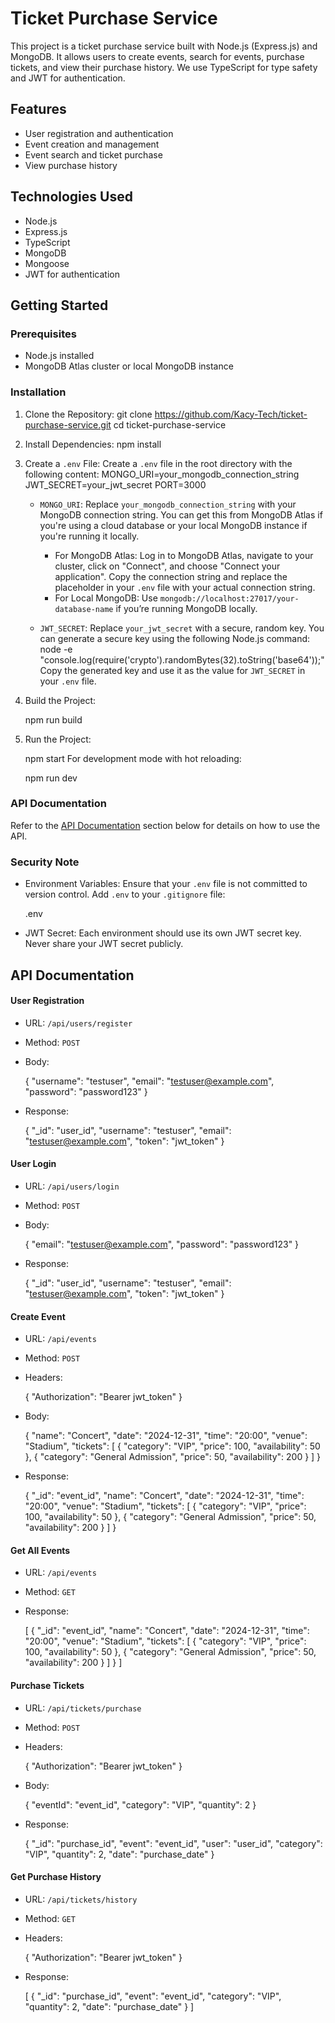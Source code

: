 
# Ticket Purchase Service

This project is a ticket purchase service built with Node.js (Express.js) and MongoDB. It allows users to create events, search for events, purchase tickets, and view their purchase history. We use TypeScript for type safety and JWT for authentication.

## Features

- User registration and authentication
- Event creation and management
- Event search and ticket purchase
- View purchase history

## Technologies Used

- Node.js
- Express.js
- TypeScript
- MongoDB
- Mongoose
- JWT for authentication

## Getting Started

### Prerequisites

- Node.js installed
- MongoDB Atlas cluster or local MongoDB instance

### Installation

1. Clone the Repository:
   git clone https://github.com/Kacy-Tech/ticket-purchase-service.git
   cd ticket-purchase-service

2. Install Dependencies:
   npm install


3. Create a `.env` File:
   Create a `.env` file in the root directory with the following content:
   MONGO_URI=your_mongodb_connection_string
   JWT_SECRET=your_jwt_secret
   PORT=3000

   - `MONGO_URI`: Replace `your_mongodb_connection_string` with your MongoDB connection string. You can get this from MongoDB Atlas if you're using a cloud database or your local MongoDB instance if you're running it locally.
     - For MongoDB Atlas: Log in to MongoDB Atlas, navigate to your cluster, click on "Connect", and choose "Connect your application". Copy the connection string and replace the placeholder in your `.env` file with your actual connection string.
     - For Local MongoDB: Use `mongodb://localhost:27017/your-database-name` if you’re running MongoDB locally.

   - `JWT_SECRET`: Replace `your_jwt_secret` with a secure, random key. You can generate a secure key using the following Node.js command:
      node -e "console.log(require('crypto').randomBytes(32).toString('base64'));"
     Copy the generated key and use it as the value for `JWT_SECRET` in your `.env` file.

4. Build the Project:

   npm run build

5. Run the Project:

   npm start
   For development mode with hot reloading:

   npm run dev

### API Documentation

Refer to the [API Documentation](#api-documentation) section below for details on how to use the API.

### Security Note

- Environment Variables: Ensure that your `.env` file is not committed to version control. Add `.env` to your `.gitignore` file:

  .env
- JWT Secret: Each environment should use its own JWT secret key. Never share your JWT secret publicly.

## API Documentation

#### User Registration

- URL: `/api/users/register`
- Method: `POST`
- Body:

  {
    "username": "testuser",
    "email": "testuser@example.com",
    "password": "password123"
  }
- Response:

  {
    "_id": "user_id",
    "username": "testuser",
    "email": "testuser@example.com",
    "token": "jwt_token"
  }

#### User Login

- URL: `/api/users/login`
- Method: `POST`
- Body:

  {
    "email": "testuser@example.com",
    "password": "password123"
  }
- Response:

  {
    "_id": "user_id",
    "username": "testuser",
    "email": "testuser@example.com",
    "token": "jwt_token"
  }

#### Create Event

- URL: `/api/events`
- Method: `POST`
- Headers:

  {
    "Authorization": "Bearer jwt_token"
  }
- Body:

  {
    "name": "Concert",
    "date": "2024-12-31",
    "time": "20:00",
    "venue": "Stadium",
    "tickets": [
      {
        "category": "VIP",
        "price": 100,
        "availability": 50
      },
      {
        "category": "General Admission",
        "price": 50,
        "availability": 200
      }
    ]
  }
- Response:

  {
    "_id": "event_id",
    "name": "Concert",
    "date": "2024-12-31",
    "time": "20:00",
    "venue": "Stadium",
    "tickets": [
      {
        "category": "VIP",
        "price": 100,
        "availability": 50
      },
      {
        "category": "General Admission",
        "price": 50,
        "availability": 200
      }
    ]
  }

#### Get All Events

- URL: `/api/events`
- Method: `GET`
- Response:

  [
    {
      "_id": "event_id",
      "name": "Concert",
      "date": "2024-12-31",
      "time": "20:00",
      "venue": "Stadium",
      "tickets": [
        {
          "category": "VIP",
          "price": 100,
          "availability": 50
        },
        {
          "category": "General Admission",
          "price": 50,
          "availability": 200
        }
      ]
    }
  ]

#### Purchase Tickets

- URL: `/api/tickets/purchase`
- Method: `POST`
- Headers:

  {
    "Authorization": "Bearer jwt_token"
  }
- Body:

  {
    "eventId": "event_id",
    "category": "VIP",
    "quantity": 2
  }
- Response:

  {
    "_id": "purchase_id",
    "event": "event_id",
    "user": "user_id",
    "category": "VIP",
    "quantity": 2,
    "date": "purchase_date"
  }

#### Get Purchase History

- URL: `/api/tickets/history`
- Method: `GET`
- Headers:

  {
    "Authorization": "Bearer jwt_token"
  }
- Response:

  [
    {
      "_id": "purchase_id",
      "event": "event_id",
      "category": "VIP",
      "quantity": 2,
      "date": "purchase_date"
    }
  ]
